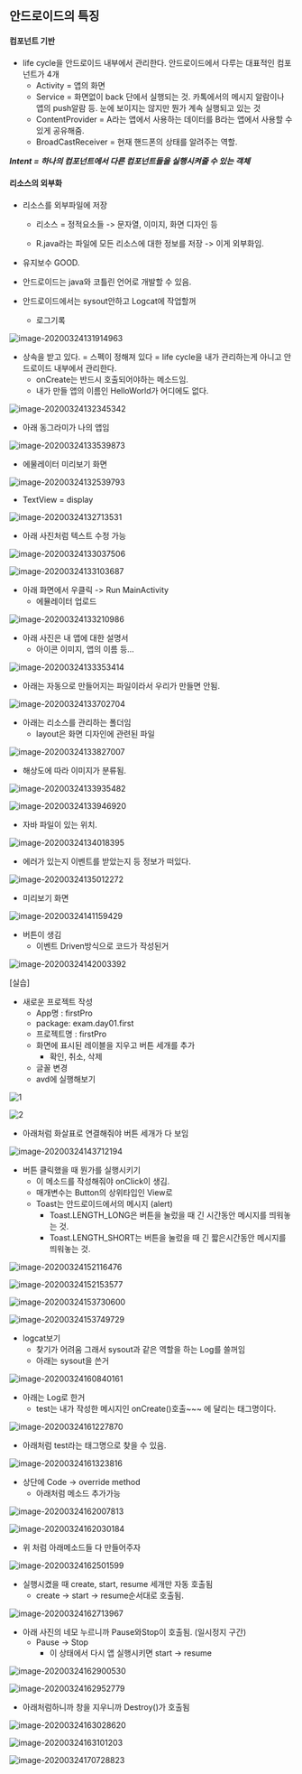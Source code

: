 ## 안드로이드의 특징

#### 컴포넌트 기반

- life cycle을  안드로이드 내부에서 관리한다. 안드로이드에서 다루는 대표적인 컴포넌트가 4개
  - Activity = 앱의 화면
  - Service = 화면없이 back 단에서 실행되는 것. 카톡에서의 메시지 알람이나 앱의 push알람 등. 눈에 보이지는 않지만 뭔가 계속 실행되고 있는 것
  - ContentProvider = A라는 앱에서 사용하는 데이터를 B라는 앱에서 사용할 수 있게 공유해줌.
  - BroadCastReceiver = 현재 핸드폰의 상태를 알려주는 역할.

***Intent = 하나의 컴포넌트에서 다른 컴포넌트들을 실행시켜줄 수 있는 객체*** 



#### 리소스의 외부화

- 리소스를 외부파일에 저장

  - 리소스 = 정적요소들 -> 문자열, 이미지, 화면 디자인 등

  - R.java라는 파일에 모든 리소스에 대한 정보를 저장 -> 이게 외부화임.

- 유지보수 GOOD. 



- 안드로이드는 java와 코틀린 언어로 개발할 수 있음.





- 안드로이드에서는 sysout안하고 Logcat에 작업할꺼
  - 로그기록

![image-20200324131914963](images/image-20200324131914963.png)

- 상속을 받고 있다. = 스펙이 정해져 있다 = life cycle을 내가 관리하는게 아니고 안드로이드 내부에서 관리한다.
  - onCreate는 반드시 호출되어야하는 메소드임.
  - 내가 만들 앱의 이름인 HelloWorld가 어디에도 없다. 

![image-20200324132345342](images/image-20200324132345342.png)

- 아래 동그라미가 나의 앱임

![image-20200324133539873](images/image-20200324133539873.png)

- 에물레이터 미리보기 화면

![image-20200324132539793](images/image-20200324132539793.png)

- TextView = display

![image-20200324132713531](images/image-20200324132713531.png)



- 아래 사진처럼 텍스트 수정 가능

![image-20200324133037506](images/image-20200324133037506.png)

![image-20200324133103687](images/image-20200324133103687.png)

- 아래 화면에서 우클릭 -> Run MainActivity
  - 에뮬레이터 업로드

![image-20200324133210986](images/image-20200324133210986.png)

- 아래 사진은 내 앱에 대한 설명서
  - 아이콘 이미지, 앱의 이름 등...

![image-20200324133353414](images/image-20200324133353414.png)

- 아래는 자동으로 만들어지는 파일이라서 우리가 만들면 안됨.

![image-20200324133702704](images/image-20200324133702704.png)

- 아래는 리소스를 관리하는 폴더임
  - layout은 화면 디자인에 관련된 파일

![image-20200324133827007](images/image-20200324133827007.png)

- 해상도에 따라 이미지가 분류됨.

![image-20200324133935482](images/image-20200324133935482.png)

![image-20200324133946920](images/image-20200324133946920.png)

- 자바 파일이 있는 위치.

![image-20200324134018395](images/image-20200324134018395.png)

- 에러가 있는지 이벤트를 받았는지 등 정보가 떠있다.

![image-20200324135012272](images/image-20200324135012272.png)

- 미리보기 화면

![image-20200324141159429](images/image-20200324141159429.png)

- 버튼이 생김
  - 이벤트 Driven방식으로 코드가 작성된거

![image-20200324142003392](images/image-20200324142003392.png)

[실습]

- 새로운 프로젝트 작성
  - App명 : firstPro
  - package: exam.day01.first
  - 프로젝트명 : firstPro
  - 화면에 표시된 레이블을 지우고 버튼 세개를 추가
    - 확인, 취소, 삭제
  - 글꼴 변경
  - avd에 실행해보기

![1](images/1.PNG)

![2](images/2.PNG)

- 아래처럼 화살표로 연결해줘야 버튼 세개가 다 보임

![image-20200324143712194](images/image-20200324143712194.png)



- 버튼 클릭했을 때 뭔가를 실행시키기
  - 이 메소드를 작성해줘야 onClick이 생김.
  - 매개변수는 Button의 상위타입인 View로
  - Toast는 안드로이드에서의 메시지 (alert)
    - Toast.LENGTH_LONG은 버튼을 눌렀을 때 긴 시간동안 메시지를 띄워놓는 것.
    - Toast.LENGTH_SHORT는 버튼을 눌렀을 때 긴 짧은시간동안 메시지를 띄워놓는 것.

![image-20200324152116476](images/image-20200324152116476.png)

![image-20200324152153577](images/image-20200324152153577.png)

![image-20200324153730600](images/image-20200324153730600.png)

![image-20200324153749729](images/image-20200324153749729.png)



- logcat보기
  - 찾기가 어려움 그래서 sysout과 같은 역할을 하는 Log를 쓸꺼임
  - 아래는 sysout을 쓴거

![image-20200324160840161](images/image-20200324160840161.png)

- 아래는 Log로 한거
  - test는 내가 작성한 메시지인 onCreate()호출~~~ 에 달리는 태그명이다.

![image-20200324161227870](images/image-20200324161227870.png)

- 아래처럼 test라는 태그명으로 찾을 수 있음.

![image-20200324161323816](images/image-20200324161323816.png)



- 상단에 Code -> override method
  - 아래처럼 메소드 추가가능

![image-20200324162007813](images/image-20200324162007813.png)

![image-20200324162030184](images/image-20200324162030184.png)

- 위 처럼 아래메소드들 다 만들어주자

![image-20200324162501599](images/image-20200324162501599.png)

- 실행시켰을 때 create, start, resume 세개만 자동 호출됨
  - create -> start -> resume순서대로 호출됨.

![image-20200324162713967](images/image-20200324162713967.png)



- 아래 사진의 네모 누르니까 Pause와Stop이 호출됨. (일시정지 구간)
  - Pause -> Stop
    - 이 상태에서 다시 앱 실행시키면 start -> resume

![image-20200324162900530](images/image-20200324162900530.png)

![image-20200324162952779](images/image-20200324162952779.png)

- 아래처럼하니까 창을 지우니까 Destroy()가 호출됨

![image-20200324163028620](images/image-20200324163028620.png)

![image-20200324163101203](images/image-20200324163101203.png)

![image-20200324170728823](images/image-20200324170728823.png)